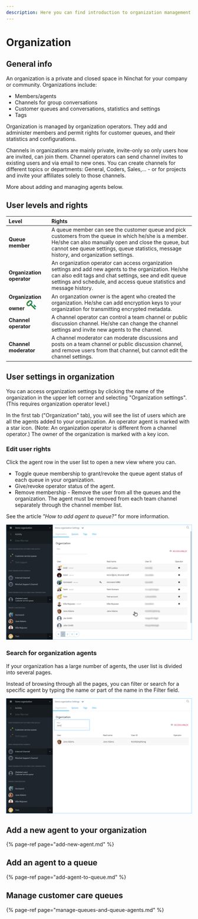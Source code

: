 ```yaml
---
description: Here you can find introduction to organization management on Ninchat.
---
```


# Organization

## General info

An organization is a private and closed space in Ninchat for your company or community. Organizations include: 

* Members/agents
* Channels for group conversations
* Customer queues and conversations, statistics and settings
* Tags

Organization is managed by organization operators. They add and administer members and permit rights for customer queues, and their statistics and configurations.

Channels in organizations are mainly private, invite-only so only users how are invited, can join them. Channel operators can send channel invites to existing users and via email to new ones. You can create channels for different topics or departments: General, Coders, Sales,... - or for projects and invite your affiliates solely to those channels. 

More about adding and managing agents below.

## User levels and rights

| Level | Rights |
| :--- | :--- |
| **Queue member** | A queue member can see the customer queue and pick customers from the queue in which he/she is a member. He/she can also manually open and close the queue, but cannot see queue settings, queue statistics, message history, and organization settings. |
| **Organization operator** | An organization operator can access organization settings and add new agents to the organization. He/she can also edit tags and chat settings, see and edit queue settings and schedule, and access queue statistics and message history. |
| **Organization owner** ![](../.gitbook/assets/owner-key.png)  | An organzation owner is the agent who created the organization. He/she can add encryption keys to your organization for transmitting encrypted metadata. |
| **Channel operator** | A channel operator can control a team channel or public discussion channel. He/she can change the channel settings and invite new agents to the channel. |
| **Channel moderator** | A channel moderator can moderate discussions and posts on a team channel or public discussion channel, and remove users from that channel, but cannot edit the channel settings. |

## User settings in organization

You can access organization settings by clicking the name of the organization in the upper left corner and selecting "Organization settings". \(This requires organization operator level.\)

In the first tab \("Organization" tab\), you will see the list of users which are all the agents added to your organization. An operator agent is marked with a star icon. \(Note: An organization operator is different from a channel operator.\) The owner of the organization is marked with a key icon.

### Edit user rights <a id="kayttajan-oikeuksien-muokkaus"></a>

Click the agent row in the user list to open a new view where you can. 

* Toggle queue membership to grant/revoke the queue agent status of each queue in your organization.
* Give/revoke operator status of the agent.
* Remove membership - Remove the user from all the queues and the organization. The agent must be removed from each team channel separately through the channel member list.

See the article _"How to add agent to queue?"_ for more information.

![Organization member list](../.gitbook/assets/organization-organization%20%281%29.png)

### Search for organization agents <a id="organisaation-jasenten-haku"></a>

If your organization has a large number of agents, the user list is divided into several pages.

Instead of browsing through all the pages, you can filter or search for a specific agent by typing the name or part of the name in the Filter field.

![Search for a member of the organization](../.gitbook/assets/organization-search.png)

## Add a new agent to your organization

{% page-ref page="add-new-agent.md" %}

## Add an agent to a queue

{% page-ref page="add-agent-to-queue.md" %}

## Manage customer care queues

{% page-ref page="manage-queues-and-queue-agents.md" %}



